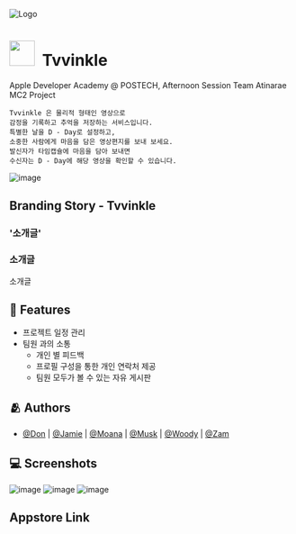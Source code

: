 
![Logo](https://github.com/migusdn/MC2-Atinarae/assets/44918187/4a09722c-db45-4164-a49b-5b08f7c7be77)
<h1>
<img src="https://github.com/migusdn/MC2-Atinarae/assets/44918187/9e7d6c89-925b-452a-b94d-f0141f5ebc86" width="45">
<label>&nbsp;Tvvinkle</label>
</h1>

Apple Developer Academy @ POSTECH, Afternoon Session Team Atinarae MC2 Project

```
Tvvinkle 은 물리적 형태인 영상으로 
감정을 기록하고 추억을 저장하는 서비스입니다.
특별한 날을 D - Day로 설정하고,
소중한 사람에게 마음을 담은 영상편지를 보내 보세요.
발신자가 타임캡슐에 마음을 담아 보내면
수신자는 D - Day에 해당 영상을 확인할 수 있습니다.
```
![image](https://github.com/migusdn/MC2-Atinarae/assets/44918187/769c6388-5ffc-49b0-ba62-e6c18330ea1f)
## Branding Story - Tvvinkle

### '소개글'
### 소개글

소개글


## :pushpin: Features
- 프로젝트 일정 관리
- 팀원 과의 소통
    - 개인 별 피드백
    - 프로필 구성을 통한 개인 연락처 제공
    - 팀원 모두가 볼 수 있는 자유 게시판
## :people_hugging: Authors

- [@Don](https://github.com/?) | [@Jamie](https://github.com/) | [@Moana](https://github.com/) | [@Musk](https://github.com/migusdn) | [@Woody](https://github.com/) | [@Zam](https://github.com/)

## :computer: Screenshots

![image](https://github.com/migusdn/MC2-Atinarae/assets/44918187/83984926-52bd-41b3-af04-d3b5d52d5990)
![image](https://github.com/migusdn/MC2-Atinarae/assets/44918187/7724fa4a-754e-4aba-b223-c8cfd1dfe719)
![image](https://github.com/migusdn/MC2-Atinarae/assets/44918187/9bc2dba9-223c-4c0e-a01e-dc3b8b6b8293)

## Appstore Link

